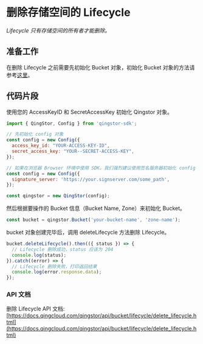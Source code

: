 # 删除存储空间的 Lifecycle

*Lifecycle 只有存储空间的所有者才能删除。*

## 准备工作

在删除 Lifecycle 之前需要先初始化 Bucket 对象，初始化 Bucket 对象的方法请参考[这里](./initialize_config_and_qingstor.md)。

## 代码片段

使用您的 AccessKeyID 和 SecretAccessKey 初始化 Qingstor 对象。

```javascript
import { QingStor, Config } from 'qingstor-sdk';

// 先初始化 config 对象
const config = new Config({
  access_key_id: "YOUR-ACCESS-KEY-ID",
  secret_access_key: "YOUR--SECRET-ACCESS-KEY",
});

// 如果在浏览器 Browser 环境中使用 SDK，我们强烈建议使用签名服务器初始化 config 对象，避免将 AccessKeyID 和 SecretAccessKey 暴露在客户端。目前 node 环境不支持使用签名服务器。
const config = new Config({
  signature_server: 'https://your.signserver.com/some_path',
});

const qingstor = new QingStor(config);
```

然后根据要操作的 Bucket 信息（Bucket Name, Zone）来初始化 Bucket。

```javascript
const bucket = qingstor.Bucket('your-bucket-name', 'zone-name');
```

bucket 对象创建完毕后，调用 deleteLifecycle 方法删除 Lifecycle。

```javascript
bucket.deleteLifecycle().then(({ status }) => {
  // Lifecycle 删除成功，status 应该为 204
  console.log(status);
}).catch((error) => {
  // Lifecycle 删除失败，打印返回结果
  console.log(error.response.data);
});
```

### API 文档
删除 Lifecycle API 文档: [https://docs.qingcloud.com/qingstor/api/bucket/lifecycle/delete_lifecycle.html](https://docs.qingcloud.com/qingstor/api/bucket/lifecycle/delete_lifecycle.html)
